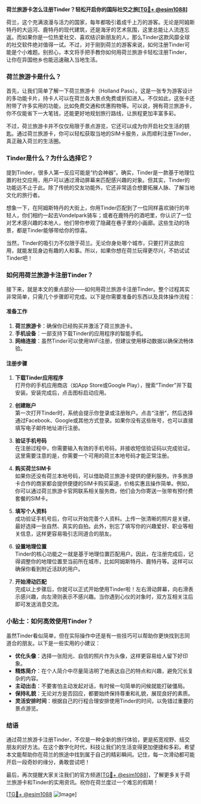 **荷兰旅游卡怎么注册Tinder？轻松开启你的国际社交之旅[[TG💪+ @esim1088](https://t.me/s/esim1088)]**

荷兰，这个充满浪漫与活力的国家，每年都吸引着成千上万的游客。无论是阿姆斯特丹的大运河、鹿特丹的现代建筑，还是海牙的艺术氛围，这里总能让人流连忘返。而如果你是一位热爱社交、喜欢结识新朋友的人，那么Tinder这款风靡全球的社交软件绝对值得一试。不过，对于刚到荷兰的游客来说，如何注册Tinder可能是个小难题。别担心，本文将手把手教你如何用荷兰旅游卡轻松注册Tinder，让你在异国他乡也能迅速融入当地生活。

### 荷兰旅游卡是什么？

首先，让我们简单了解一下荷兰旅游卡（Holland Pass）。这是一张专为游客设计的多功能卡片，持卡人可以在荷兰各大景点免费或折扣进入。不仅如此，这张卡还附带了许多实用的功能，比如免费交通和优惠购物等。可以说，拥有荷兰旅游卡，你不仅能省下一大笔钱，还能更好地规划旅行路线，让旅程更加丰富多彩。

不过，荷兰旅游卡并不仅仅局限于景点游览，它还可以成为你开启社交生活的钥匙。通过荷兰旅游卡，你可以轻松获取当地的SIM卡服务，从而顺利注册Tinder，真正融入荷兰的生活圈。

### Tinder是什么？为什么选择它？

提到Tinder，很多人第一反应可能是“约会神器”。确实，Tinder是一款基于地理位置的社交应用，用户可以通过滑动屏幕来匹配感兴趣的对象。但其实，Tinder的功能远不止于此。除了传统的交友功能外，它还非常适合想要拓展人脉、了解当地文化的旅行者。

想象一下，在阿姆斯特丹的大街上，你用Tinder匹配到了一位同样喜欢骑行的年轻人，你们相约一起去Vondelpark骑车；或者在鹿特丹的酒吧里，你认识了一位对艺术感兴趣的本地人，他们带你参观了隐藏在巷子里的小画廊。这些生动的场景，都是Tinder能够带给你的惊喜。

当然，Tinder的吸引力不仅限于荷兰。无论你身处哪个城市，只要打开这款应用，就能发现身边有趣的人和事。所以，如果你想在荷兰玩得更尽兴，不妨试试Tinder吧！

### 如何用荷兰旅游卡注册Tinder？

接下来，就是本文的重点部分——如何用荷兰旅游卡注册Tinder。整个过程其实非常简单，只需几个步骤即可完成。以下是你需要准备的东西以及具体操作流程：

#### 准备工作

1. **荷兰旅游卡**：确保你已经购买并激活了荷兰旅游卡。
2. **手机设备**：一部支持下载Tinder的应用程序的智能手机。
3. **网络连接**：虽然Tinder可以使用WiFi注册，但建议使用移动数据以确保流畅体验。

#### 注册步骤

1. **下载Tinder应用程序**  
   打开你的手机应用商店（如App Store或Google Play），搜索“Tinder”并下载安装。安装完成后，点击图标启动应用。

2. **创建账户**  
   第一次打开Tinder时，系统会提示你登录或注册账户。点击“注册”，然后选择通过Facebook、Google或其他方式登录。如果你没有这些账号，也可以直接填写电子邮件地址进行注册。

3. **验证手机号码**  
   在注册过程中，你需要输入有效的手机号码，并接收短信验证码以完成验证。这里需要注意的是，你需要一个可用的荷兰本地号码才能正常注册。

4. **购买荷兰SIM卡**  
   如果你还没有荷兰本地号码，可以借助荷兰旅游卡提供的便利服务。许多旅游卡合作的商家都会提供便捷的SIM卡购买渠道，价格实惠且操作简单。例如，你可以通过荷兰旅游卡官网联系相关服务商，他们会为你寄送一张带有预付费套餐的SIM卡。

5. **填写个人资料**  
   成功验证手机号后，你可以开始完善个人资料。上传一张清晰的照片是关键，最好选择一张自然、真实的自拍。此外，别忘了填写你的兴趣爱好、职业等相关信息，这样更容易吸引志同道合的朋友。

6. **设置地理位置**  
   Tinder的核心功能之一就是基于地理位置匹配用户。因此，在注册完成后，记得调整你的地理位置至当前所在城市，比如阿姆斯特丹、鹿特丹等。这样可以确保你看到附近活跃的用户。

7. **开始滑动匹配**  
   完成以上步骤后，你就可以正式开始使用Tinder啦！左右滑动屏幕，向右滑表示感兴趣，向左滑则表示不感兴趣。当你遇到心仪的对象时，双方互相关注后即可发送消息交流。

### 小贴士：如何高效使用Tinder？

虽然Tinder看似简单，但在实际操作中还是有一些技巧可以帮助你更快找到志同道合的朋友。以下是一些实用的小建议：

- **优化头像**：选择一张阳光、自信的照片作为头像，这样更容易给人留下好印象。
- **精炼简介**：在个人简介中尽量简洁明了地表达自己的特点和兴趣，避免冗长复杂的内容。
- **主动出击**：不要害怕主动发起对话，有时候一句简单的问候就能打破僵局。
- **保持礼貌**：无论对方是否回应，都要始终保持尊重和礼貌，展现良好的素质。
- **灵活安排时间**：根据自己的行程合理安排使用Tinder的时间，以免错过重要的景点游览。

### 结语

通过荷兰旅游卡注册Tinder，不仅是一种全新的旅行体验，更是拓宽视野、结交朋友的好方法。在这个数字化时代，科技让我们的生活变得更加便捷和多彩。希望本文能帮助你在荷兰的旅途中找到属于自己的精彩瞬间。记住，每一次滑动都可能开启一段奇妙的缘分，勇敢尝试吧！

最后，再次提醒大家关注我们的官方频道[[TG💪+ @esim1088](https://t.me/s/esim1088)]，了解更多关于荷兰旅游卡和Tinder的实用资讯。祝你在荷兰度过一个难忘的假期！

[[TG💪+ @esim1088](https://t.me/s/esim1088) ![Image](https://i.postimg.cc/4NQfJmqS/Snipaste-2025-05-13-00-14-12.png)]